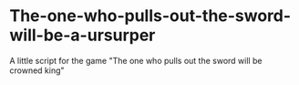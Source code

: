 # The-one-who-pulls-out-the-sword-will-be-a-ursurper
A little script for the game "The one who pulls out the sword will be crowned king"
